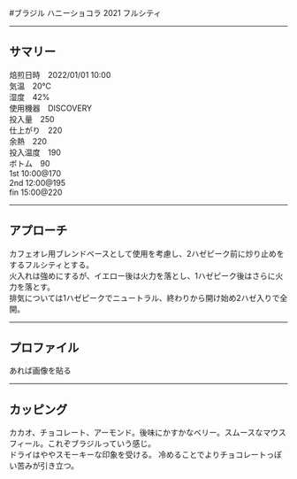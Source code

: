 #ブラジル ハニーショコラ 2021 フルシティ
***
## サマリー
焙煎日時　2022/01/01 10:00  
気温　20℃  
湿度　42%  
使用機器　DISCOVERY  
投入量　250  
仕上がり　220  
余熱　220  
投入温度　190  
ボトム　90  
1st 10:00@170  
2nd 12:00@195  
fin 15:00@220  
***
## アプローチ
カフェオレ用ブレンドベースとして使用を考慮し、2ハゼピーク前に炒り止めをするフルシティとする。  
火入れは強めにするが、イエロー後は火力を落とし、1ハゼピーク後はさらに火力を落とす。  
排気については1ハゼピークでニュートラル、終わりから開け始め2ハゼ入りで全開。
***
## プロファイル
あれば画像を貼る
***
## カッピング
カカオ、チョコレート、アーモンド。後味にかすかなベリー。スムースなマウスフィール。これぞブラジルっていう感じ。  
ドライはややスモーキーな印象を受ける。
冷めることでよりチョコレートっぽい苦みが引き立つ。
